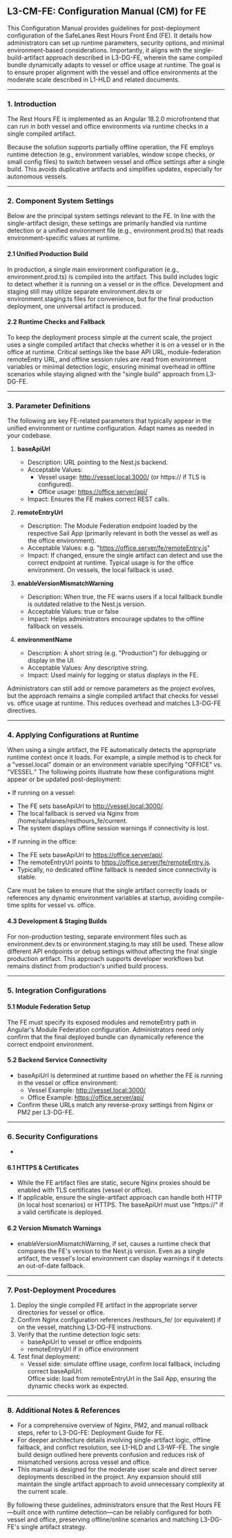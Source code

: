 ## L3-CM-FE: Configuration Manual (CM) for FE

This Configuration Manual provides guidelines for post-deployment configuration of the SafeLanes Rest Hours Front End (FE). It details how administrators can set up runtime parameters, security options, and minimal environment-based considerations. Importantly, it aligns with the single-build-artifact approach described in L3-DG-FE, wherein the same compiled bundle dynamically adapts to vessel or office usage at runtime. The goal is to ensure proper alignment with the vessel and office environments at the moderate scale described in L1-HLD and related documents.

---

### 1. Introduction

The Rest Hours FE is implemented as an Angular 18.2.0 microfrontend that can run in both vessel and office environments via runtime checks in a single compiled artifact. 

Because the solution supports partially offline operation, the FE employs runtime detection (e.g., environment variables, window scope checks, or small config files) to switch between vessel and office settings after a single build. This avoids duplicative artifacts and simplifies updates, especially for autonomous vessels.

---

### 2. Component System Settings

Below are the principal system settings relevant to the FE. In line with the single-artifact design, these settings are primarily handled via runtime detection or a unified environment file (e.g., environment.prod.ts) that reads environment-specific values at runtime.

#### 2.1 Unified Production Build

In production, a single main environment configuration (e.g., environment.prod.ts) is compiled into the artifact. This build includes logic to detect whether it is running on a vessel or in the office. Development and staging still may utilize separate environment.dev.ts or environment.staging.ts files for convenience, but for the final production deployment, one universal artifact is produced.

#### 2.2 Runtime Checks and Fallback

To keep the deployment process simple at the current scale, the project uses a single compiled artifact that checks whether it is on a vessel or in the office at runtime. Critical settings like the base API URL, module-federation remoteEntry URL, and offline session rules are read from environment variables or minimal detection logic, ensuring minimal overhead in offline scenarios while staying aligned with the "single build" approach from L3-DG-FE.

---

### 3. Parameter Definitions

The following are key FE-related parameters that typically appear in the unified environment or runtime configuration. Adapt names as needed in your codebase.

1. **baseApiUrl**  
     
   - Description: URL pointing to the Nest.js backend.  
   - Acceptable Values:  
     - Vessel usage: http://vessel.local:3000/ (or https:// if TLS is configured).  
     - Office usage: https://office.server/api/  
   - Impact: Ensures the FE makes correct REST calls.

   

2. **remoteEntryUrl**  
     
   - Description: The Module Federation endpoint loaded by the respective Sail App (primarily relevant in both the vessel as well as the office environment).  
   - Acceptable Values: e.g. "https://office.server/fe/remoteEntry.js"  
   - Impact: If changed, ensure the single artifact can detect and use the correct endpoint at runtime. Typical usage is for the office environment. On vessels, the local fallback is used.  
     

     
3. **enableVersionMismatchWarning**  
     
   - Description: When true, the FE warns users if a local fallback bundle is outdated relative to the Nest.js version.  
   - Acceptable Values: true or false  
   - Impact: Helps administrators encourage updates to the offline fallback on vessels.

   

4. **environmentName**  
     
   - Description: A short string (e.g. "Production") for debugging or display in the UI.  
   - Acceptable Values: Any descriptive string.  
   - Impact: Used mainly for logging or status displays in the FE.

Administrators can still add or remove parameters as the project evolves, but the approach remains a single compiled artifact that checks for vessel vs. office usage at runtime. This reduces overhead and matches L3-DG-FE directives.

---

### 4. Applying Configurations at Runtime

When using a single artifact, the FE automatically detects the appropriate runtime context once it loads. For example, a simple method is to check for a "vessel.local" domain or an environment variable specifying "OFFICE" vs. "VESSEL." The following points illustrate how these configurations might appear or be updated post-deployment:

• If running on a vessel:

- The FE sets baseApiUrl to http://vessel.local:3000/.  
- The local fallback is served via Nginx from /home/safelanes/resthours_fe/current.  
- The system displays offline session warnings if connectivity is lost.

• If running in the office:

- The FE sets baseApiUrl to https://office.server/api/.  
- The remoteEntryUrl points to https://office.server/fe/remoteEntry.js.  
- Typically, no dedicated offline fallback is needed since connectivity is stable.

Care must be taken to ensure that the single artifact correctly loads or references any dynamic environment variables at startup, avoiding compile-time splits for vessel vs. office.

#### 4.3 Development & Staging Builds

For non-production testing, separate environment files such as environment.dev.ts or environment.staging.ts may still be used. These allow different API endpoints or debug settings without affecting the final single production artifact. This approach supports developer workflows but remains distinct from production's unified build process.

---

### 5. Integration Configurations

#### 5.1 Module Federation Setup

The FE must specify its exposed modules and remoteEntry path in Angular's Module Federation configuration. Administrators need only confirm that the final deployed bundle can dynamically reference the correct endpoint environment.

#### 5.2 Backend Service Connectivity

- baseApiUrl is determined at runtime based on whether the FE is running in the vessel or office environment:  
  - Vessel Example: http://vessel.local:3000/  
  - Office Example: https://office.server/api/  
- Confirm these URLs match any reverse-proxy settings from Nginx or PM2 per L3-DG-FE.  

---

### 6. Security Configurations

- 

#### 6.1 HTTPS & Certificates

- While the FE artifact files are static, secure Nginx proxies should be enabled with TLS certificates (vessel or office).  
- If applicable, ensure the single-artifact approach can handle both HTTP (in local host scenarios) or HTTPS. The baseApiUrl must use "https://" if a valid certificate is deployed.

#### 6.2 Version Mismatch Warnings

- enableVersionMismatchWarning, if set, causes a runtime check that compares the FE's version to the Nest.js version. Even as a single artifact, the vessel's local environment can display warnings if it detects an out-of-date fallback.

---

### 7. Post-Deployment Procedures

1. Deploy the single compiled FE artifact in the appropriate server directories for vessel or office.  
2. Confirm Nginx configuration references /resthours_fe/ (or equivalent) if on the vessel, matching L3-DG-FE instructions.  
3. Verify that the runtime detection logic sets:  
   - baseApiUrl to vessel or office endpoints  
   - remoteEntryUrl if in office environment  
4. Test final deployment:  
   - Vessel side: simulate offline usage, confirm local fallback, including correct baseApiUrl.  
     Office side: load from remoteEntryUrl in the Sail App, ensuring the dynamic checks work as expected.

---

### 8. Additional Notes & References

- For a comprehensive overview of Nginx, PM2, and manual rollback steps, refer to L3-DG-FE: Deployment Guide for FE.  
- For deeper architecture details involving single-artifact logic, offline fallback, and conflict resolution, see L1-HLD and L3-WF-FE. The single build design outlined here prevents confusion and reduces risk of mismatched versions across vessel and office.  
- This manual is designed for the moderate user scale and direct server deployments described in the project. Any expansion should still maintain the single artifact approach to avoid unnecessary complexity at the current scale.

By following these guidelines, administrators ensure that the Rest Hours FE—built once with runtime detection—can be reliably configured for both vessel and office, preserving offline/online scenarios and matching L3-DG-FE's single artifact strategy.  
